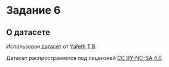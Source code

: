 # Задание 6

## О датасете
Использован [датасет](https://www.kaggle.com/datasets/yafethtb/arknights-dataset) от [Yafeth T.B](https://www.kaggle.com/yafethtb).

Датасет распространяется под лицензией [CC BY-NC-SA 4.0](https://creativecommons.org/licenses/by-nc-sa/4.0/legalcode).